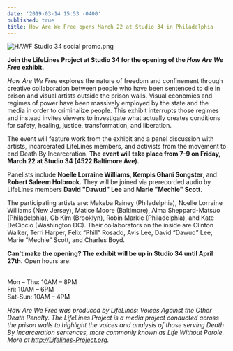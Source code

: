```yaml
---
date: '2019-03-14 15:53 -0400'
published: true
title: How Are We Free opens March 22 at Studio 34 in Philadelphia
---
```

![HAWF Studio 34 social promo.png]({{site.baseurl}}/assets/images/HAWF%20Studio%2034%20social%20promo.png)

**Join the LifeLines Project at Studio 34 for the opening of the _How Are We Free_ exhibit.**

_How Are We Free_ explores the nature of freedom and confinement through creative collaboration between people who have been sentenced to die in prison and visual artists outside the prison walls. Visual economies and regimes of power have been massively employed by the state and the media in order to criminalize people. This exhibit interrupts those regimes and instead invites viewers to investigate what actually creates conditions for safety, healing, justice, transformation, and liberation.

The event will feature work from the exhibit and a panel discussion with artists, incarcerated LifeLines members, and activists from the movement to end Death By Incarceration. **The event will take place from 7-9 on Friday, March 22 at Studio 34 (4522 Baltimore Ave).**

Panelists include **Noelle Lorraine Williams, Kempis Ghani Songster**, and **Robert Saleem Holbrook.** They will be joined via prerecorded audio by LifeLines members **David "Dawud" Lee** and **Marie "Mechie" Scott.**

The participating artists are: Makeba Rainey (Philadelphia), Noelle Lorraine Williams (New Jersey), Matice Moore (Baltimore), Alma Sheppard-Matsuo (Philadelphia), Gb Kim (Brooklyn), Robin Markle (Philadelphia), and Kate DeCiccio (Washington DC). Their collaborators on the inside are Clinton Walker, Terri Harper, Felix “Phill” Rosado, Avis Lee, David “Dawud” Lee, Marie “Mechie” Scott, and Charles Boyd.

**Can't make the opening? The exhibit will be up in Studio 34 until April 27th.** Open hours are:

<br>Mon – Thu: 10AM – 8PM<br>
Fri: 10AM – 6PM<br>
Sat-Sun: 10AM – 4PM

_How Are We Free was produced by LifeLines: Voices Against the Other Death Penalty. The LifeLines Project is a media project conducted across the prison walls to highlight the voices and analysis of those serving Death By Incarceration sentences, more commonly known as Life Without Parole. More at http://Lifelines-Project.org._

